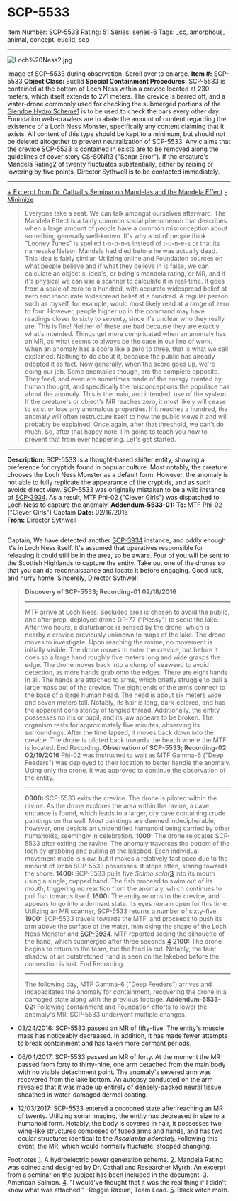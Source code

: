 # SCP-5533
Item Number: SCP-5533
Rating: 51
Series: series-6
Tags: _cc, amorphous, animal, concept, euclid, scp

---

![Loch%20Ness2.jpg](https://scp-sandbox-3.wikidot.com/local--files/ajoiner13/Loch%20Ness2.jpg)  

Image of SCP-5533 during observation. Scroll over to enlarge.
**Item #:** SCP-5533
**Object Class:** Euclid
**Special Containment Procedures:** SCP-5533 is contained at the bottom of Loch Ness within a crevice located at 230 meters, which itself extends to 271 meters. The crevice is barred off, and a water-drone commonly used for checking the submerged portions of the [Glendoe Hydro Scheme](https://en.wikipedia.org/wiki/Glendoe_Hydro_Scheme)[1](javascript:;) is to be used to check the bars every other day.
Foundation web-crawlers are to abate the amount of content regarding the existence of a Loch Ness Monster, specifically any content claiming that it exists. All content of this type should be kept to a minimum, but should not be deleted altogether to prevent neutralization of SCP-5533. Any claims that the crevice SCP-5533 is contained in exists are to be removed along the guidelines of cover story CS-S0NR3 ("Sonar Error"). If the creature's Mandela Rating[2](javascript:;) of twenty fluctuates substantially, either by raising or lowering by five points, Director Sythwell is to be contacted immediately.
* * *
[\+ Excerpt from Dr. Cathail's Seminar on Mandelas and the Mandela Effect](javascript:;)
[\- Minimize](javascript:;)
> Everyone take a seat. We can talk amongst ourselves afterward.
> The Mandela Effect is a fairly common social phenomenon that describes when a large amount of people have a common misconception about something generally well-known. It's why a lot of people think "Looney Tunes" is spelled t-o-o-n-s instead of t-u-n-e-s or that its namesake Nelson Mandela had died before he was actually dead.
> This idea is fairly similar. Utilizing online and Foundation sources on what people believe and if what they believe in is false, we can calculate an object's, idea's, or being's mandela rating, or MR, and if it's physical we can use a scanner to calculate it in real-time. It goes from a scale of zero to a hundred, with accurate widespread belief at zero and inaccurate widespread belief at a hundred.
> A regular person such as myself, for example, would most likely read at a range of zero to four. However, people higher up in the command may have readings closer to sixty to seventy, since it's unclear who they really are. This is fine! Neither of these are bad because they are exactly what's intended.
> Things get more complicated when an anomaly has an MR, as what seems to always be the case in our line of work. When an anomaly has a score like a zero to three, that is what we call explained. Nothing to do about it, because the public has already adopted it as fact. Now generally, when the score goes up, we're doing our job.
> Some anomalies though, are the complete opposite. They feed, and even are sometimes made of the energy created by human thought, and specifically the misconceptions the populace has about the anomaly. This is the main, and intended, use of the system. If the creature's or object's MR reaches zero, it most likely will cease to exist or lose any anomalous properties. If it reaches a hundred, the anomaly will often restructure itself to how the public views it and will probably be explained. Once again, after that threshold, we can't do much.
> So, after that happy note, I'm going to teach you how to prevent that from ever happening. Let's get started.
* * *
**Description:** SCP-5533 is a thought-based shifter entity, showing a preference for cryptids found in popular culture. Most notably, the creature chooses the Loch Ness Monster as a default form. However, the anomaly is not able to fully replicate the appearance of the cryptids, and as such avoids direct view. SCP-5533 was originally mistaken to be a wild instance of [SCP-3934](https://scp-wiki.wikidot.com/scp-3934). As a result, MTF Phi-02 ("Clever Girls") was dispatched to Loch Ness to capture the anomaly.
**Addendum-5533-01:**
**To:** MTF Phi-02 ("Clever Girls") Captain **Date:** 02/16/2016  
**From:** Director Sythwell
* * *
Captain,
We have detected another [SCP-3934](https://scp-wiki.wikidot.com/scp-3934) instance, and oddly enough it's in Loch Ness itself. It's assumed that operatives responsible for releasing it could still be in the area, so be aware. Four of you will be sent to the Scottish Highlands to capture the entity. Take out one of the drones so that you can do reconnaissance and locate it before engaging. Good luck, and hurry home.
Sincerely,
Director Sythwell
> **Discovery of SCP-5533; Recording-01**
> **02/18/2016**
> * * *
> MTF arrive at Loch Ness. Secluded area is chosen to avoid the public, and after prep, deployed drone DR-77 ("Plessy") to scout the lake. After two hours, a disturbance is sensed by the drone, which is nearby a crevice previously unknown to maps of the lake. The drone moves to investigate.
> Upon reaching the ravine, no movement is initially visible. The drone moves to enter the crevice, but before it does so a large hand roughly five meters long and wide grasps the edge. The drone moves back into a clump of seaweed to avoid detection, as more hands grab onto the edges. There are eight hands in all.
> The hands are attached to arms, which briefly struggle to pull a large mass out of the crevice. The eight ends of the arms connect to the base of a large human head. The head is about six meters wide and seven meters tall. Notably, its hair is long, dark-colored, and has the apparent consistency of tangled thread. Additionally, the entity possesses no iris or pupil, and its jaw appears to be broken.
> The organism rests for approximately five minutes, observing its surroundings. After the time lapsed, it moves back down into the crevice. The drone is piloted back towards the beach where the MTF is located. End Recording.
> **Observation of SCP-5533; Recording-02**
> **02/19/2016**
> Phi-02 was instructed to wait as MTF Gamma-6 ("Deep Feeders") was deployed to their location to better handle the anomaly. Using only the drone, it was approved to continue the observation of the entity.
> * * *
> **0900:** SCP-5533 exits the crevice. The drone is piloted within the ravine. As the drone explores the area within the ravine, a cave entrance is found, which leads to a larger, dry cave containing crude paintings on the wall. Most paintings are deemed indecipherable, however, one depicts an unidentified humanoid being carried by other humanoids, seemingly in celebration.
> **1000:** The drone relocates SCP-5533 after exiting the ravine. The anomaly traverses the bottom of the loch by grabbing and pulling at the lakebed. Each individual movement made is slow, but it makes a relatively fast pace due to the amount of limbs SCP-5533 possesses. It stops often, staring towards the shore.
> **1400:** SCP-5533 pulls five _Salmo salar_[3](javascript:;) into its mouth using a single, cupped hand. The fish proceed to swim out of its mouth, triggering no reaction from the anomaly, which continues to pull fish towards itself.
> **1600:** The entity returns to the crevice, and appears to go into a dormant state. Its eyes remain open for this time. Utilizing an MR scanner, SCP-5533 returns a number of sixty-five.
> **1900:** SCP-5533 travels towards the MTF, and proceeds to push its arm above the surface of the water, mimicking the shape of the Loch Ness Monster and [SCP-3934](https://scp-wiki.wikidot.com/scp-3934). MTF reported seeing the silhouette of the hand, which submerged after three seconds.[4](javascript:;)
> **2100:** The drone begins to return to the team, but the feed is cut. Notably, the faint shadow of an outstretched hand is seen on the lakebed before the connection is lost. End Recording.
> * * *
> The following day, MTF Gamma-6 ("Deep Feeders") arrives and incapacitates the anomaly for containment, recovering the drone in a damaged state along with the previous footage.
**Addendum-5533-02:** Following containment and Foundation efforts to lower the anomaly's MR, SCP-5533 underwent multiple changes.
  * 03/24/2016: SCP-5533 passed an MR of fifty-five. The entity's muscle mass has noticeably decreased. In addition, it has made fewer attempts to break containment and has taken more dormant periods.

  * 06/04/2017: SCP-5533 passed an MR of forty. At the moment the MR passed from forty to thirty-nine, one arm detached from the main body with no visible detachment point. The anomaly's severed arm was recovered from the lake bottom. An autopsy conducted on the arm revealed that it was made up entirely of densely-packed neural tissue sheathed in water-damaged dermal coating.

  * 12/03/2017: SCP-5533 entered a cocooned state after reaching an MR of twenty. Utilizing sonar imaging, the entity has decreased in size to a humanoid form. Notably, the body is covered in hair, it possesses two wing-like structures composed of fused arms and hands, and has two ocular structures identical to the _Ascalapha odorata_[5](javascript:;). Following this event, the MR, which would normally fluctuate, stopped changing.

Footnotes
[1](javascript:;). A hydroelectric power generation scheme.
[2](javascript:;). Mandela Rating was coined and designed by Dr. Cathail and Researcher Myrrh. An excerpt from a seminar on the subject has been included in the document.
[3](javascript:;). American Salmon.
[4](javascript:;). "I would've thought that it was the real thing if I didn't know what was attached." -Reggie Raxum, Team Lead.
[5](javascript:;). Black witch moth.